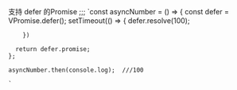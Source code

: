 支持 defer 的Promise
;;; `const asyncNumber = () => {
        const defer = VPromise.defer<number>();
        setTimeout(() => {
          defer.resolve(100);

        })

      return defer.promise;
    };
    
    asyncNumber.then(console.log);  ///100
    
    `